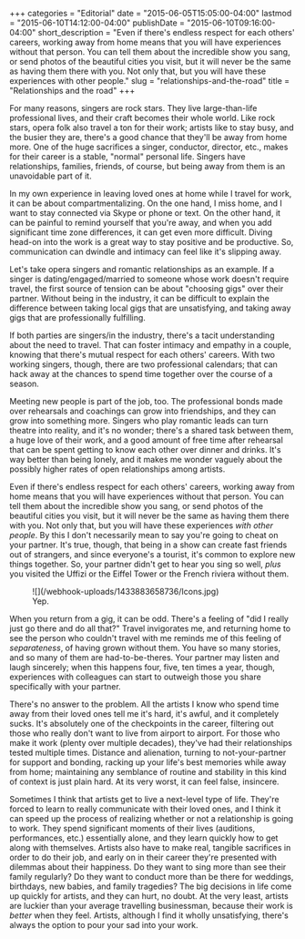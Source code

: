 +++
categories = "Editorial"
date = "2015-06-05T15:05:00-04:00"
lastmod = "2015-06-10T14:12:00-04:00"
publishDate = "2015-06-10T09:16:00-04:00"
short_description = "Even if there's endless respect for each others' careers, working away from home means that you will have experiences without that person. You can tell them about the incredible show you sang, or send photos of the beautiful cities you visit, but it will never be the same as having them there with you. Not only that, but you will have these experiences with other people."
slug = "relationships-and-the-road"
title = "Relationships and the road"
+++

For many reasons, singers are rock stars. They live large-than-life professional lives, and their craft becomes their whole world. Like rock stars, opera folk also travel a ton for their work; artists like to stay busy, and the busier they are, there's a good chance that they'll be away from home more. One of the huge sacrifices a singer, conductor, director, etc., makes for their career is a stable, "normal" personal life. Singers have relationships, families, friends, of course, but being away from them is an unavoidable part of it. 

In my own experience in leaving loved ones at home while I travel for work, it can be about compartmentalizing. On the one hand, I miss home, and I want to stay connected via Skype or phone or text. On the other hand, it can be painful to remind yourself that you're away, and when you add significant time zone differences, it can get even more difficult. Diving head-on into the work is a great way to stay positive and be productive. So, communication can dwindle and intimacy can feel like it's slipping away.

Let's take opera singers and romantic relationships as an example. If a singer is dating/engaged/married to someone whose work doesn't require travel, the first source of tension can be about "choosing gigs" over their partner. Without being in the industry, it can be difficult to explain the difference between taking local gigs that are unsatisfying, and taking away gigs that are professionally fulfilling. 

If both parties are singers/in the industry, there's a tacit understanding about the need to travel. That can foster intimacy and empathy in a couple, knowing that there's mutual respect for each others' careers. With two working singers, though, there are two professional calendars; that can hack away at the chances to spend time together over the course of a season.

Meeting new people is part of the job, too. The professional bonds made over rehearsals and coachings can grow into friendships, and they can grow into something more. Singers who play romantic leads can turn theatre into reality, and it's no wonder; there's a shared task between them, a huge love of their work, and a good amount of free time after rehearsal that can be spent getting to know each other over dinner and drinks. It's way better than being lonely, and it makes me wonder vaguely about the possibly higher rates of open relationships among artists.

Even if there's endless respect for each others' careers, working away from home means that you will have experiences without that person. You can tell them about the incredible show you sang, or send photos of the beautiful cities you visit, but it will never be the same as having them there with you. Not only that, but you will have these experiences *with other people*. By this I don't necessarily mean to say you're going to cheat on your partner. It's true, though, that being in a show can create fast friends out of strangers, and since everyone's a tourist, it's common to explore new things together. So, your partner didn't get to hear you sing so well, *plus* you visited the Uffizi or the Eiffel Tower or the French riviera without them.

<figure data-type="image">
![](/webhook-uploads/1433883658736/Icons.jpg)
<figcaption>Yep.</figcaption>
</figure>

When you return from a gig, it can be odd. There's a feeling of "did I really just go there and do all that?" Travel invigorates me, and returning home to see the person who couldn't travel with me reminds me of this feeling of *separateness*, of having grown without them. You have so many stories, and so many of them are had-to-be-theres. Your partner may listen and laugh sincerely; when this happens four, five, ten times a year, though, experiences with colleagues can start to outweigh those you share specifically with your partner.

There's no answer to the problem. All the artists I know who spend time away from their loved ones tell me it's hard, it's awful, and it completely sucks. It's absolutely one of the checkpoints in the career, filtering out those who really don't want to live from airport to airport. For those who make it work (plenty over multiple decades), they've had their relationships tested multiple times. Distance and alienation, turning to not-your-partner for support and bonding, racking up your life's best memories while away from home; maintaining any semblance of routine and stability in this kind of context is just plain hard. At its very worst, it can feel false, insincere.

Sometimes I think that artists get to live a next-level type of life. They're forced to learn to really communicate with their loved ones, and I think it can speed up the process of realizing whether or not a relationship is going to work. They spend significant moments of their lives (auditions, performances, etc.) essentially alone, and they learn quickly how to get along with themselves. Artists also have to make real, tangible sacrifices in order to do their job, and early on in their career they're presented with dilemmas about their happiness. Do they want to sing more than see their family regularly? Do they want to conduct more than be there for weddings, birthdays, new babies, and family tragedies? The big decisions in life come up quickly for artists, and they can hurt, no doubt. At the very least, artists are luckier than your average travelling businessman, because their work is *better* when they feel. Artists, although I find it wholly unsatisfying, there's always the option to pour your sad into your work.
